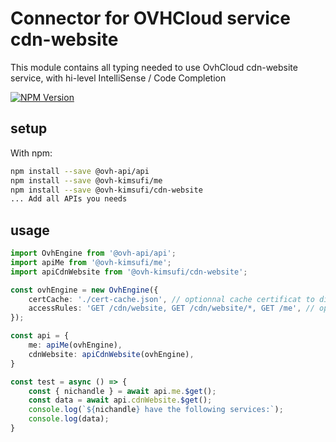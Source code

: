 # Connector for OVHCloud service cdn-website

This module contains all typing needed to use OvhCloud cdn-website service, with hi-level IntelliSense / Code Completion

[![NPM Version](https://img.shields.io/npm/v/@ovh-kimsufi/cdn-website.svg?style=flat)](https://www.npmjs.org/package/@ovh-kimsufi/cdn-website)

## setup

With npm:
````bash
npm install --save @ovh-api/api
npm install --save @ovh-kimsufi/me
npm install --save @ovh-kimsufi/cdn-website
... Add all APIs you needs
````

## usage

````typescript
import OvhEngine from '@ovh-api/api';
import apiMe from '@ovh-kimsufi/me';
import apiCdnWebsite from '@ovh-kimsufi/cdn-website';

const ovhEngine = new OvhEngine({ 
    certCache: './cert-cache.json', // optionnal cache certificat to disk
    accessRules: 'GET /cdn/website, GET /cdn/website/*, GET /me', // optionnal limit the requested privileges.
});

const api = {
    me: apiMe(ovhEngine),
    cdnWebsite: apiCdnWebsite(ovhEngine),
}

const test = async () => {
    const { nichandle } = await api.me.$get();
    const data = await api.cdnWebsite.$get();
    console.log(`${nichandle} have the following services:`);
    console.log(data);
}

````